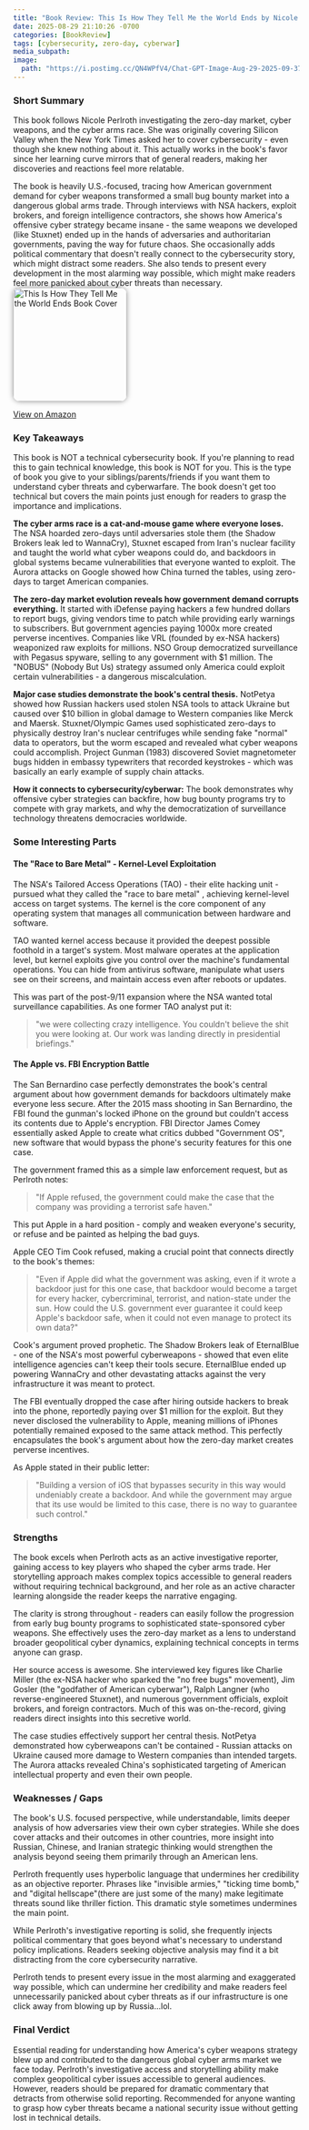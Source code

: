 ```yaml
---
title: "Book Review: This Is How They Tell Me the World Ends by Nicole Perlroth"
date: 2025-08-29 21:10:26 -0700
categories: [BookReview]
tags: [cybersecurity, zero-day, cyberwar]
media_subpath: 
image: 
  path: "https://i.postimg.cc/QN4WPfV4/Chat-GPT-Image-Aug-29-2025-09-37-08-PM.png"
---
```


### Short Summary

This book follows Nicole Perlroth investigating the zero-day market, cyber weapons, and the cyber arms race. She was originally covering Silicon Valley when the New York Times asked her to cover cybersecurity - even though she knew nothing about it. This actually works in the book's favor since her learning curve mirrors that of general readers, making her discoveries and reactions feel more relatable.

The book is heavily U.S.-focused, tracing how American government demand for cyber weapons transformed a small bug bounty market into a dangerous global arms trade. Through interviews with NSA hackers, exploit brokers, and foreign intelligence contractors, she shows how America's offensive cyber strategy became insane - the same weapons we developed (like Stuxnet) ended up in the hands of adversaries and authoritarian governments, paving the way for future chaos. She occasionally adds political commentary that doesn't really connect to the cybersecurity story, which might distract some readers. She also tends to present every development in the most alarming way possible, which might make readers feel more panicked about cyber threats than necessary.
<img src="https://m.media-amazon.com/images/I/51cRIu2us8L._SY445_SX342_.jpg"
     alt="This Is How They Tell Me the World Ends Book Cover"
     style="width: 200px; border-radius: 12px; box-shadow: 0 0 10px rgba(0,0,0,0.4);" />
<p style="margin-top: 0.5rem;">
   <a href="https://www.amazon.com/This-They-Tell-World-Ends/dp/1635576059" target="_blank" rel="noopener noreferrer">
    View on Amazon
  </a>
</p>

### **Key Takeaways**

This book is NOT a technical cybersecurity book. If you're planning to read this to gain technical knowledge, this book is NOT for you. This is the type of book you give to your siblings/parents/friends if you want them to understand cyber threats and cyberwarfare. The book doesn't get too technical but covers the main points just enough for readers to grasp the importance and implications.

**The cyber arms race is a cat-and-mouse game where everyone loses.** The NSA hoarded zero-days until adversaries stole them (the Shadow Brokers leak led to WannaCry), Stuxnet escaped from Iran's nuclear facility and taught the world what cyber weapons could do, and backdoors in global systems became vulnerabilities that everyone wanted to exploit. The Aurora attacks on Google showed how China turned the tables, using zero-days to target American companies.

**The zero-day market evolution reveals how government demand corrupts everything.** It started with iDefense paying hackers a few hundred dollars to report bugs, giving vendors time to patch while providing early warnings to subscribers. But government agencies paying 1000x more created perverse incentives. Companies like VRL (founded by ex-NSA hackers) weaponized raw exploits for millions. NSO Group democratized surveillance with Pegasus spyware, selling to any government with $1 million. The "NOBUS" (Nobody But Us) strategy assumed only America could exploit certain vulnerabilities - a dangerous miscalculation.

**Major case studies demonstrate the book's central thesis.** NotPetya showed how Russian hackers used stolen NSA tools to attack Ukraine but caused over $10 billion in global damage to Western companies like Merck and Maersk. Stuxnet/Olympic Games used sophisticated zero-days to physically destroy Iran's nuclear centrifuges while sending fake "normal" data to operators, but the worm escaped and revealed what cyber weapons could accomplish. Project Gunman (1983) discovered Soviet magnetometer bugs hidden in embassy typewriters that recorded keystrokes -  which was basically an early example of supply chain attacks.

**How it connects to cybersecurity/cyberwar:** The book demonstrates why offensive cyber strategies can backfire, how bug bounty programs try to compete with gray markets, and why the democratization of surveillance technology threatens democracies worldwide. 

### **Some Interesting Parts**

#### **The "Race to Bare Metal" - Kernel-Level Exploitation**

The NSA's Tailored Access Operations (TAO) - their elite hacking unit -  pursued what they called the "race to bare metal" ,  achieving kernel-level access on target systems. The kernel is the core component of any operating system that manages all communication between hardware and software.

TAO wanted kernel access because it provided the deepest possible foothold in a target's system. Most malware operates at the application level, but kernel exploits give you control over the machine's fundamental operations. You can hide from antivirus software, manipulate what users see on their screens, and maintain access even after reboots or updates.

This was part of the post-9/11 expansion where the NSA wanted total surveillance capabilities. As one former TAO analyst put it:

> "we were collecting crazy intelligence. You couldn't believe the shit you were looking at. Our work was landing directly in presidential briefings."


#### **The Apple vs. FBI Encryption Battle**

The San Bernardino case perfectly demonstrates the book's central argument about how government demands for backdoors ultimately make everyone less secure. After the 2015 mass shooting in San Bernardino, the FBI found the gunman's locked iPhone on the ground but couldn't access its contents due to Apple's encryption. FBI Director James Comey essentially asked Apple to create what critics dubbed "Government OS", new software that would bypass the phone's security features for this one case.

The government framed this as a simple law enforcement request, but as Perlroth notes:

> "If Apple refused, the government could make the case that the company was providing a terrorist safe haven."


This put Apple in a hard position - comply and weaken everyone's security, or refuse and be painted as helping the bad guys.

Apple CEO Tim Cook refused, making a crucial point that connects directly to the book's themes:

> "Even if Apple did what the government was asking, even if it wrote a backdoor just for this one case, that backdoor would become a target for every hacker, cybercriminal, terrorist, and nation-state under the sun. How could the U.S. government ever guarantee it could keep Apple's backdoor safe, when it could not even manage to protect its own data?"


Cook's argument proved prophetic. The Shadow Brokers leak of EternalBlue - one of the NSA's most powerful cyberweapons - showed that even elite intelligence agencies can't keep their tools secure. EternalBlue ended up powering WannaCry and other devastating attacks against the very infrastructure it was meant to protect.

The FBI eventually dropped the case after hiring outside hackers to break into the phone, reportedly paying over $1 million for the exploit. But they never disclosed the vulnerability to Apple, meaning millions of iPhones potentially remained exposed to the same attack method.  This perfectly encapsulates the book's argument about how the zero-day market creates perverse incentives.

As Apple stated in their public letter:

> "Building a version of iOS that bypasses security in this way would undeniably create a backdoor. And while the government may argue that its use would be limited to this case, there is no way to guarantee such control."


### **Strengths**

The book excels when Perlroth acts as an active investigative reporter, gaining access to key players who shaped the cyber arms trade. Her storytelling approach makes complex topics accessible to general readers without requiring technical background, and her role as an active character learning alongside the reader keeps the narrative engaging.

The clarity is strong throughout - readers can easily follow the progression from early bug bounty programs to sophisticated state-sponsored cyber weapons. She effectively uses the zero-day market as a lens to understand broader geopolitical cyber dynamics, explaining technical concepts  in terms anyone can grasp.

Her source access is awesome. She interviewed key figures like Charlie Miller (the ex-NSA hacker who sparked the "no free bugs" movement), Jim Gosler (the "godfather of American cyberwar"), Ralph Langner (who reverse-engineered Stuxnet), and numerous government officials, exploit brokers, and foreign contractors. Much of this was on-the-record, giving readers direct insights into this secretive world.

The case studies effectively support her central thesis. NotPetya demonstrated how cyberweapons can't be contained - Russian attacks on Ukraine caused more damage to Western companies than intended targets. The Aurora attacks revealed China's sophisticated targeting of American intellectual property and even their own people. 

### **Weaknesses / Gaps**

The book's U.S. focused perspective, while understandable, limits deeper analysis of how adversaries view their own cyber strategies. While she does cover attacks and their outcomes in other countries, more insight into Russian, Chinese, and Iranian strategic thinking would strengthen the analysis beyond seeing them primarily through an American lens.

Perlroth frequently uses hyperbolic language that undermines her credibility as an objective reporter. Phrases like "invisible armies," "ticking time bomb," and "digital hellscape"(there are just some of the many) make legitimate threats sound like thriller fiction. This dramatic style sometimes undermines the main point.

While Perlroth's investigative reporting is solid, she frequently injects political commentary that goes beyond what's necessary to understand policy implications. Readers seeking objective analysis may find  it a bit distracting from the core cybersecurity narrative.

Perlroth tends to present every issue in the most alarming and exaggerated way possible, which can undermine her credibility and make readers feel unnecessarily panicked about cyber threats as if our infrastructure is one click away from blowing up by Russia…lol. 

### **Final Verdict**

Essential reading for understanding how America's cyber weapons strategy blew up  and contributed to the dangerous global cyber arms market we face today. Perlroth's investigative access and storytelling ability make complex geopolitical cyber issues accessible to general audiences. However, readers should be prepared for dramatic commentary that detracts from otherwise solid reporting. Recommended for anyone wanting to grasp how cyber threats became a national security issue without getting lost in technical details.